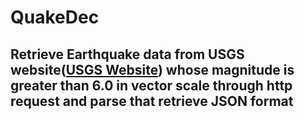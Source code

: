 # QuakeDec 

## Retrieve Earthquake data from USGS website([USGS Website](https://www.usgs.gov/)) whose magnitude is greater than 6.0 in vector scale through http request and parse that retrieve JSON format
